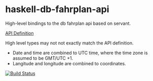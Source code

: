 # haskell-db-fahrplan-api
High-level bindings to the db fahrplan api based on servant.

[API Definition](http://data.deutschebahn.com/apis/fahrplan)

High level types may not not exactly match the API definition.
- Date and time are combined to UTC time, where the time zone is assumed to be GMT/UTC +1.
- Langitude and longitude are combined to coordinates.

[![Build Status](https://travis-ci.org/muhbaasu/haskell-db-fahrplan-api.svg?branch=master)](https://travis-ci.org/muhbaasu/haskell-db-fahrplan-api)
